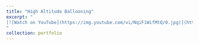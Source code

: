 ```yaml
---
title: "High Altitude Ballooning"
excerpt: " 
[![Watch on YouTube](https://img.youtube.com/vi/NqiF1WifMtQ/0.jpg)](https://www.youtube.com/watch?v=NqiF1WifMtQ)
"
collection: portfolio
---
```




